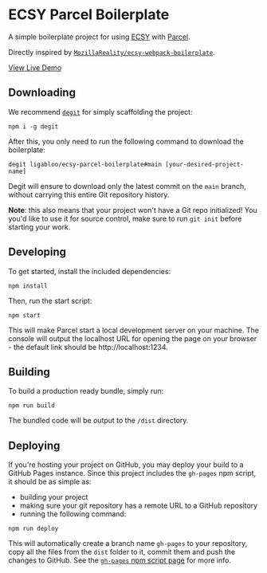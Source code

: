 # ECSY Parcel Boilerplate

A simple boilerplate project for using [ECSY](https://ecsy.io) with [Parcel](https://v2.parceljs.org/).

Directly inspired by [`MozillaReality/ecsy-webpack-boilerplate`](https://github.com/MozillaReality/ecsy-webpack-boilerplate).

[View Live Demo](https://ligabloo.github.io/ecsy-parcel-boilerplate/)

## Downloading

We recommend [`degit`](https://github.com/Rich-Harris/degit) for simply scaffolding the project:
```
npm i -g degit
```

After this, you only need to run the following command to download the boilerplate:
```
degit ligabloo/ecsy-parcel-boilerplate#main [your-desired-project-name]
```

Degit will ensure to download only the latest commit on the `main` branch, without carrying this entire Git repository history.

**Note**: this also means that your project won't have a Git repo initialized! You you'd like to use it for source control, make sure to run `git init` before starting your work.

## Developing

To get started, install the included dependencies:

```
npm install
```

Then, run the start script:

```
npm start
```

This will make Parcel start a local development server on your machine. The console will output the localhost URL for opening the page on your browser - the default link should be http://localhost:1234.

## Building
To build a production ready bundle, simply run:

```
npm run build
```

The bundled code will be output to the `/dist` directory.

## Deploying

If you're hosting your project on GitHub, you may deploy your build to a GitHub Pages instance. Since this project includes the `gh-pages` npm script, it should be as simple as:
  - building your project
  - making sure your git repository has a remote URL to a GitHub repository
  - running the following command:
```
npm run deploy
```
This will automatically create a branch name `gh-pages` to your repository, copy all the files from the `dist` folder to it, commit them and push the changes to GitHub. See the [`gh-pages` npm script page](https://www.npmjs.com/package/gh-pages) for more info.
